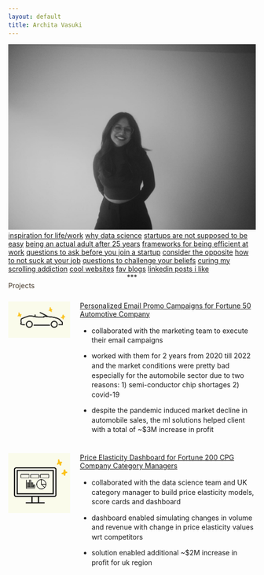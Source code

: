 ```yaml
---
layout: default
title: Archita Vasuki
---
```


<img src="assets/img/fast-car.jpg" class="center-img" alt="Archita Vasuki">

<div class="essays">
  <a href="essays/i-literally-dont-know">inspiration for life/work</a>
  <a href="essays/why-data-science">why data science</a>
  <a href="essays/emails-for-humans">startups are not supposed to be easy</a>
  <a href="essays/what-may-not-age-well">being an actual adult after 25 years</a>
  <a href="essays/sailors-and-rowers">frameworks for being efficient at work</a>
  <a href="essays/startup-questions">questions to ask before you join a startup</a>
  <a href="essays/consider-opposite">consider the opposite</a>
  <!-- <a href="essays/who-did-the-work">Who Did The Work?</a> -->
  <a href="essays/not-suck-at-job">how to not suck at your job</a>
  <a href="essays/challenge-beliefs">questions to challenge your beliefs</a>
  <a href="essays/scrolling-addiction">curing my scrolling addiction</a>
  <!-- <a href="essays/unconventional-adventures">Unconventional Adventures</a> -->
  <!-- <a href="essays/questions-for-vcs">Questions for VCs</a> -->
  <a href="essays/cool-websites">cool websites</a>
  <a href="essays/fav-blogs">fav blogs</a>
  <a href="essays/linkedin-posts">linkedin posts i like</a>
</div>

<div style="text-align: center;">***</div>
<a href="#projects" style="color: #403324; text-decoration: none; font-size: 1em;">Projects</a>
<div class="projects">
  <div style="display: flex; align-items: flex-start; margin: 1.5rem 0;">
    <img src="assets/img/project1.jpg" alt="Project 1" style="width: 25%; margin-right: 20px; object-fit: cover;">
    <div style="flex: 1;">
      <a href="/projects/project-one">Personalized Email Promo Campaigns for Fortune 50 Automotive Company</a>
      <ul style="line-height: 1.4; margin-top: 1rem;">
        <li style="margin-bottom: 0.8rem;">collaborated with the marketing team to execute their email campaigns</li>
        <li style="margin-bottom: 0.8rem;">worked with them for 2 years from 2020 till 2022 and the market conditions were pretty bad especially for the automobile sector due to two reasons:
            1) semi-conductor chip shortages
            2) covid-19</li>
        <li style="margin-bottom: 0.8rem;">despite the pandemic induced market decline in automobile sales, the ml solutions helped client with a total of ~$3M increase in profit</li>
      </ul>
    </div>
  </div>

<div class="projects">
  <div style="display: flex; align-items: flex-start; margin: 1.5rem 0;">
    <img src="assets/img/project2.jpg" alt="Project 2" style="width: 25%; margin-right: 20px; object-fit: cover;">
    <div style="flex: 1;">
      <a href="/projects/project-one">Price Elasticity Dashboard for Fortune 200 CPG Company Category Managers</a>
      <ul style="line-height: 1.4; margin-top: 1rem;">
        <li style="margin-bottom: 0.8rem;">collaborated with the data science team and UK category manager to build price elasticity models, score cards and dashboard</li>
        <li style="margin-bottom: 0.8rem;">dashboard enabled simulating changes in volume and revenue with change in price elasticity values wrt competitors
        <li style="margin-bottom: 0.8rem;">solution enabled additional ~$2M increase in profit for uk region</li>
      </ul>
    </div>
  </div>
  
  <!-- <a href="/projects/project-two">Another Interesting Project</a>
  <a href="/projects/project-three">Project Three: The Finale</a> -->
</div>
